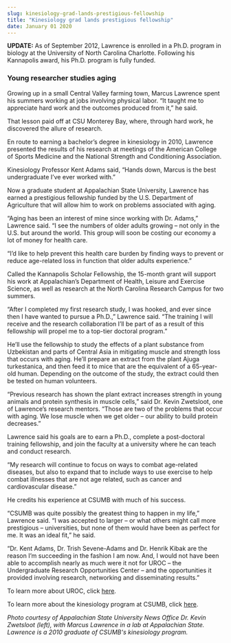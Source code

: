 ```yaml
---
slug: kinesiology-grad-lands-prestigious-fellowship
title: "Kinesiology grad lands prestigious fellowship"
date: January 01 2020
---
```


 
<p>
  <strong>UPDATE:</strong> As of September 2012, Lawrence is enrolled in a Ph.D.
  program in biology at the University of North Carolina Charlotte. Following
  his Kannapolis award, his Ph.D. program is fully funded.
</p>
<h3>Young researcher studies aging</h3>
<p>
  Growing up in a small Central Valley farming town, Marcus Lawrence spent his
  summers working at jobs involving physical labor. “It taught me to appreciate
  hard work and the outcomes produced from it,” he said.
</p>
<p>
  That lesson paid off at CSU Monterey Bay, where, through hard work, he
  discovered the allure of research.
</p>
<p>
  En route to earning a bachelor’s degree in kinesiology in 2010, Lawrence
  presented the results of his research at meetings of the American College of
  Sports Medicine and the National Strength and Conditioning Association.
</p>
<p>
  Kinesiology Professor Kent Adams said, “Hands down, Marcus is the best
  undergraduate I’ve ever worked with.”
</p>
<p>
  Now a graduate student at Appalachian State University, Lawrence has earned a
  prestigious fellowship funded by the U.S. Department of Agriculture that will
  allow him to work on problems associated with aging.
</p>
<p>
  “Aging has been an interest of mine since working with Dr. Adams,” Lawrence
  said. “I see the numbers of older adults growing – not only in the U.S. but
  around the world. This group will soon be costing our economy a lot of money
  for health care.
</p>
<p>
  “I’d like to help prevent this health care burden by finding ways to prevent
  or reduce age-related loss in function that older adults experience.”
</p>
<p>
  Called the Kannapolis Scholar Fellowship, the 15-month grant will support his
  work at Appalachian’s Department of Health, Leisure and Exercise Science, as
  well as research at the North Carolina Research Campus for two summers.
</p>
<p>
  “After I completed my first research study, I was hooked, and ever since then
  I have wanted to pursue a Ph.D.,” Lawrence said. “The training I will receive
  and the research collaboration I’ll be part of as a result of this fellowship
  will propel me to a top-tier doctoral program.”
</p>
<p>
  He’ll use the fellowship to study the effects of a plant substance from
  Uzbekistan and parts of Central Asia in mitigating muscle and strength loss
  that occurs with aging. He’ll prepare an extract from the plant Ajuga
  turkestanica, and then feed it to mice that are the equivalent of a
  65-year-old human. Depending on the outcome of the study, the extract could
  then be tested on human volunteers.
</p>
<p>
  “Previous research has shown the plant extract increases strength in young
  animals and protein synthesis in muscle cells,” said Dr. Kevin Zwetsloot, one
  of Lawrence’s research mentors. “Those are two of the problems that occur with
  aging. We lose muscle when we get older – our ability to build protein
  decreases.”
</p>
<p>
  Lawrence said his goals are to earn a Ph.D., complete a post-doctoral training
  fellowship, and join the faculty at a university where he can teach and
  conduct research.
</p>
<p>
  “My research will continue to focus on ways to combat age-related diseases,
  but also to expand that to include ways to use exercise to help combat
  illnesses that are not age related, such as cancer and cardiovascular
  disease.”
</p>
<p>He credits his experience at CSUMB with much of his success.</p>
<p>
  “CSUMB was quite possibly the greatest thing to happen in my life,” Lawrence
  said. “I was accepted to larger – or what others might call more prestigious –
  universities, but none of them would have been as perfect for me. It was an
  ideal fit,” he said.
</p>
<p>
  “Dr. Kent Adams, Dr. Trish Sevene-Adams and Dr. Henrik Kibak are the reason
  I’m succeeding in the fashion I am now. And, I would not have been able to
  accomplish nearly as much were it not for UROC – the Undergraduate Research
  Opportunities Center – and the opportunities it provided involving research,
  networking and disseminating results.”
</p>
<p>
  To learn more about UROC, click
  <a href="https://csumb.edu/search/redirect/11498?searchterm=UROC">here</a>.
</p>
<p>
  To learn more about the kinesiology program at CSUMB, click
  <a href="https://catalog.csumb.edu/undergrad-education/majors/kinesiology"
    >here</a
  >.
</p>
<p>
  <em
    >Photo courtesy of Appalachian State University News Office Dr. Kevin
    Zwetsloot (left), with Marcus Lawrence in a lab at Appalachian State.
    Lawrence is a 2010 graduate of CSUMB's kinesiology program.
  </em>
</p>
<p><em> </em></p>
 
